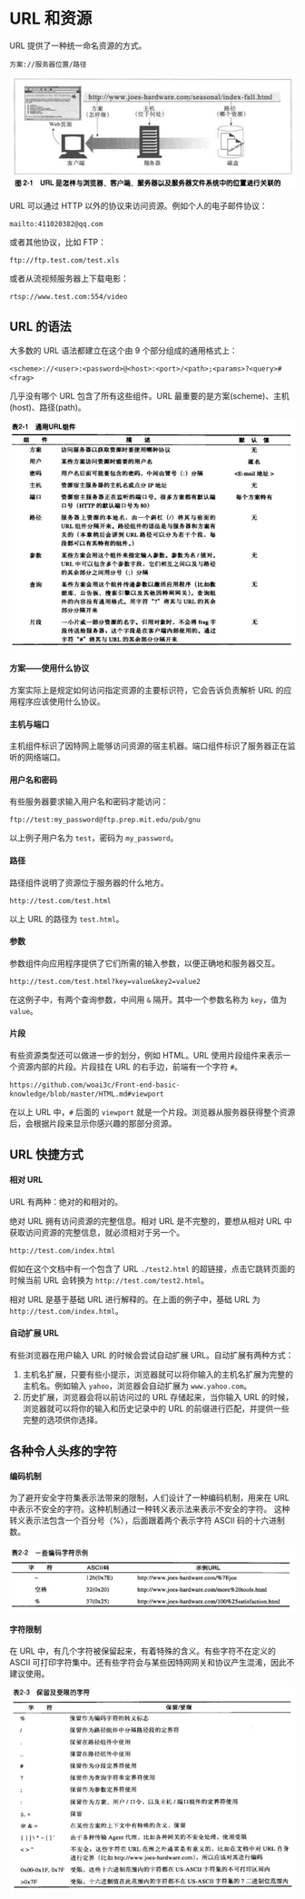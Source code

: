 # URL 和资源
URL 提供了一种统一命名资源的方式。
```
方案://服务器位置/路径
```
![](imgs/h2-1.png)

URL 可以通过 HTTP 以外的协议来访问资源。例如个人的电子邮件协议：
```
mailto:411020382@qq.com
```
或者其他协议，比如 FTP：
```
ftp://ftp.test.com/test.xls
```
或者从流视频服务器上下载电影：
```
rtsp://www.test.com:554/video
```

## URL 的语法
大多数的 URL 语法都建立在这个由 9 个部分组成的通用格式上：
```
<scheme>://<user>:<password>@<host>:<port>/<path>;<params>?<query>#<frag>
```
几乎没有哪个 URL 包含了所有这些组件。URL 最重要的是方案(scheme)、主机(host)、路径(path)。

![](imgs/h2-2.png)

#### 方案——使用什么协议
方案实际上是规定如何访问指定资源的主要标识符，它会告诉负责解析 URL 的应用程序应该使用什么协议。

#### 主机与端口
主机组件标识了因特网上能够访问资源的宿主机器。端口组件标识了服务器正在监听的网络端口。

#### 用户名和密码
有些服务器要求输入用户名和密码才能访问：
```
ftp://test:my_password@ftp.prep.mit.edu/pub/gnu
```
以上例子用户名为 `test`，密码为 `my_password`。

#### 路径
路径组件说明了资源位于服务器的什么地方。
```
http://test.com/test.html
```
以上 URL 的路径为 `test.html`。

#### 参数
参数组件向应用程序提供了它们所需的输入参数，以便正确地和服务器交互。
```
http://test.com/test.html?key=value&key2=value2
```
在这例子中，有两个查询参数，中间用 `&` 隔开。其中一个参数名称为 `key`，值为 `value`。

#### 片段
有些资源类型还可以做进一步的划分，例如 HTML。URL 使用片段组件来表示一个资源内部的片段。片段挂在 URL 的右手边，前端有一个字符 `#`。
```
https://github.com/woai3c/Front-end-basic-knowledge/blob/master/HTML.md#viewport
``` 
在以上 URL 中，`#` 后面的 `viewport` 就是一个片段。浏览器从服务器获得整个资源后，会根据片段来显示你感兴趣的那部分资源。

## URL 快捷方式
#### 相对 URL
URL 有两种：绝对的和相对的。

绝对 URL 拥有访问资源的完整信息。相对 URL 是不完整的，要想从相对 URL 中获取访问资源的完整信息，就必须相对于另一个。
```
http://test.com/index.html
```
假如在这个文档中有一个包含了 URL `./test2.html` 的超链接，点击它跳转页面的时候当前 URL 会转换为 `http://test.com/test2.html`。

相对 URL 是基于基础 URL 进行解释的。在上面的例子中，基础 URL 为 `http://test.com/index.html`。

#### 自动扩展 URL
有些浏览器在用户输入 URL 的时候会尝试自动扩展 URL。自动扩展有两种方式：
1. 主机名扩展，只要有些小提示，浏览器就可以将你输入的主机名扩展为完整的主机名。例如输入 `yahoo`，浏览器会自动扩展为 `www.yahoo.com`。
2. 历史扩展，浏览器会将以前访问过的 URL 存储起来，当你输入 URL 的时候，浏览器就可以将你的输入和历史记录中的 URL 的前缀进行匹配，并提供一些完整的选项供你选择。

## 各种令人头疼的字符
#### 编码机制
为了避开安全字符集表示法带来的限制，人们设计了一种编码机制，用来在 URL 中表示不安全的字符。这种机制通过一种转义表示法来表示不安全的字符。
这种转义表示法包含一个百分号（%），后面跟着两个表示字符 ASCII 码的十六进制数。

![](imgs/h2-3.png)

#### 字符限制
在 URL 中，有几个字符被保留起来，有着特殊的含义。有些字符不在定义的 ASCII 可打印字符集中。还有些字符会与某些因特网网关和协议产生混淆，因此不建议使用。

![](imgs/h2-4.png)
